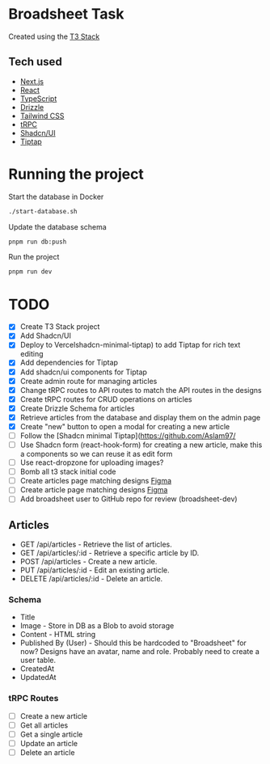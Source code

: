 # Broadsheet Task

Created using the [T3 Stack](https://create.t3.gg/)

## Tech used

- [Next.js](https://nextjs.org)
- [React](https://reactjs.org)
- [TypeScript](https://typescriptlang.org)
- [Drizzle](https://orm.drizzle.team)
- [Tailwind CSS](https://tailwindcss.com)
- [tRPC](https://trpc.io)
- [Shadcn/UI](https://ui.shadcn.com)
- [Tiptap](https://tiptap.dev)

# Running the project

Start the database in Docker

```bash
./start-database.sh
```

Update the database schema

```bash
pnpm run db:push
```

Run the project

```bash
pnpm run dev
```

# TODO

- [x] Create T3 Stack project
- [x] Add Shadcn/UI
- [x] Deploy to Vercelshadcn-minimal-tiptap) to add Tiptap for rich text editing
- [x] Add dependencies for Tiptap
- [x] Add shadcn/ui components for Tiptap
- [x] Create admin route for managing articles
- [x] Change tRPC routes to API routes to match the API routes in the designs
- [x] Create tRPC routes for CRUD operations on articles
- [x] Create Drizzle Schema for articles
- [x] Retrieve articles from the database and display them on the admin page
- [x] Create "new" button to open a modal for creating a new article
- [ ] Follow the [Shadcn minimal Tiptap](https://github.com/Aslam97/
- [ ] Use Shadcn form (react-hook-form) for creating a new article, make this a components so we can reuse it as edit form
- [ ] Use react-dropzone for uploading images?
- [ ] Bomb all t3 stack initial code
- [ ] Create articles page matching designs [Figma](<https://www.figma.com/design/PKspHMoAzVZ3GZLH6TVn3f/Fullstack-Developer-(Frontend)-Technical-Task?node-id=0-1&p=f&t=lMXAT3d2vsejAdoh-0>)
- [ ] Create article page matching designs [Figma](<https://www.figma.com/design/PKspHMoAzVZ3GZLH6TVn3f/Fullstack-Developer-(Frontend)-Technical-Task?node-id=0-1&p=f&t=lMXAT3d2vsejAdoh-0>)
- [ ] Add broadsheet user to GitHub repo for review (broadsheet-dev)

## Articles

- GET /api/articles - Retrieve the list of articles.
- GET /api/articles/:id - Retrieve a specific article by ID.
- POST /api/articles - Create a new article.
- PUT /api/articles/:id - Edit an existing article.
- DELETE /api/articles/:id - Delete an article.

### Schema

- Title
- Image - Store in DB as a Blob to avoid storage
- Content - HTML string
- Published By (User) - Should this be hardcoded to "Broadsheet" for now? Designs have an avatar, name and role. Probably need to create a user table.
- CreatedAt
- UpdatedAt

### tRPC Routes

- [ ] Create a new article
- [ ] Get all articles
- [ ] Get a single article
- [ ] Update an article
- [ ] Delete an article
